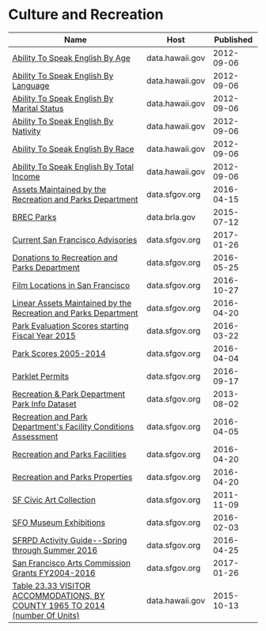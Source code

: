 # Culture and Recreation

Name | Host | Published
---- | ---- | ---------
[Ability To Speak English By Age](../datasets/ri9m-brxc.md) | data.hawaii.gov | 2012-09-06
[Ability To Speak English By Language](../datasets/8jzv-99pp.md) | data.hawaii.gov | 2012-09-06
[Ability To Speak English By Marital Status](../datasets/6jpf-s9b3.md) | data.hawaii.gov | 2012-09-06
[Ability To Speak English By Nativity](../datasets/u5ff-xh5k.md) | data.hawaii.gov | 2012-09-06
[Ability To Speak English By Race](../datasets/avad-trha.md) | data.hawaii.gov | 2012-09-06
[Ability To Speak English By Total Income](../datasets/wwsw-d6qv.md) | data.hawaii.gov | 2012-09-06
[Assets Maintained by the Recreation and Parks Department](../datasets/ays8-rxxc.md) | data.sfgov.org | 2016-04-15
[BREC Parks](../datasets/phg8-g77c.md) | data.brla.gov | 2015-07-12
[Current San Francisco Advisories](../datasets/qn4d-bra2.md) | data.sfgov.org | 2017-01-26
[Donations to Recreation and Parks Department](../datasets/n5gw-x78q.md) | data.sfgov.org | 2016-05-25
[Film Locations in San Francisco](../datasets/yitu-d5am.md) | data.sfgov.org | 2016-10-27
[Linear Assets Maintained by the Recreation and Parks Department](../datasets/hi3g-ejcy.md) | data.sfgov.org | 2016-04-20
[Park Evaluation Scores starting Fiscal Year 2015](../datasets/r33y-seqv.md) | data.sfgov.org | 2016-03-22
[Park Scores 2005-2014](../datasets/fjq8-r8ws.md) | data.sfgov.org | 2016-04-04
[Parklet Permits](../datasets/jczu-j2ku.md) | data.sfgov.org | 2016-09-17
[Recreation & Park Department Park Info Dataset](../datasets/z76i-7s65.md) | data.sfgov.org | 2013-08-02
[Recreation and Park Department's Facility Conditions Assessment](../datasets/dza3-i9eu.md) | data.sfgov.org | 2016-04-05
[Recreation and Parks Facilities](../datasets/xvq2-rjrk.md) | data.sfgov.org | 2016-04-20
[Recreation and Parks Properties](../datasets/strc-rdpj.md) | data.sfgov.org | 2016-04-20
[SF Civic Art Collection](../datasets/zfw6-95su.md) | data.sfgov.org | 2011-11-09
[SFO Museum Exhibitions](../datasets/bjtz-s8v8.md) | data.sfgov.org | 2016-02-03
[SFRPD Activity Guide--Spring through Summer 2016](../datasets/e3kj-6yzw.md) | data.sfgov.org | 2016-04-25
[San Francisco Arts Commission Grants FY2004-2016](../datasets/mxvq-mfs5.md) | data.sfgov.org | 2017-01-26
[Table 23.33 VISITOR ACCOMMODATIONS, BY COUNTY 1965 TO 2014 (number Of Units)](../datasets/w6i2-ivxn.md) | data.hawaii.gov | 2015-10-13

